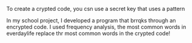 To create a crypted code, you csn use a secret key that uses a pattern

In my school project, I developed a program that brrqks through an encrypted code. I used frequency analysis, the most common words in everdaylife replace thr most common words in the crypted code!
